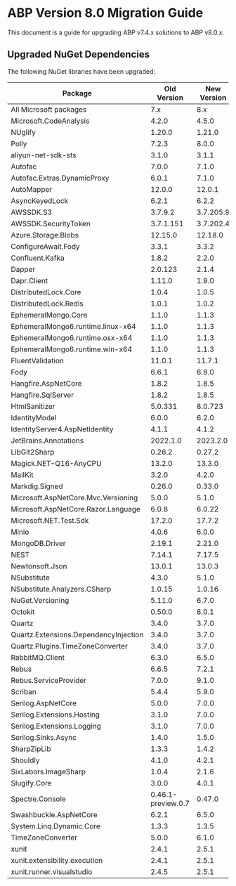 # ABP Version 8.0 Migration Guide

This document is a guide for upgrading ABP v7.4.x solutions to ABP v8.0.x.

## Upgraded NuGet Dependencies

The following NuGet libraries have been upgraded:

| Package             | Old Version | New Version |
| ------------------- | ----------- | ----------- |
| All Microsoft packages | 7.x       | 8.x       |
| Microsoft.CodeAnalysis | 4.2.0       | 4.5.0      |
| NUglify | 1.20.0       | 1.21.0       |
| Polly | 7.2.3       | 8.0.0       |
| aliyun-net-sdk-sts | 3.1.0       | 3.1.1       |
| Autofac | 7.0.0       | 7.1.0       |
| Autofac.Extras.DynamicProxy | 6.0.1       | 7.1.0       |
| AutoMapper | 12.0.0       | 12.0.1       |
| AsyncKeyedLock | 6.2.1       | 6.2.2       |
| AWSSDK.S3 | 3.7.9.2       | 3.7.205.9       | 
| AWSSDK.SecurityToken | 3.7.1.151       | 3.7.202.4       |
| Azure.Storage.Blobs | 12.15.0       | 12.18.0       |
| ConfigureAwait.Fody | 3.3.1       | 3.3.2       |
| Confluent.Kafka | 1.8.2       | 2.2.0       |
| Dapper | 2.0.123       | 2.1.4       |
| Dapr.Client | 1.11.0       | 1.9.0       |
| DistributedLock.Core | 1.0.4       | 1.0.5       |
| DistributedLock.Redis | 1.0.1       | 1.0.2       |
| EphemeralMongo.Core | 1.1.0       | 1.1.3       |
| EphemeralMongo6.runtime.linux-x64 | 1.1.0       | 1.1.3       |
| EphemeralMongo6.runtime.osx-x64 | 1.1.0       | 1.1.3       |
| EphemeralMongo6.runtime.win-x64 | 1.1.0       | 1.1.3       |
| FluentValidation | 11.0.1       | 11.7.1       |
| Fody | 6.6.1       | 6.8.0       |
| Hangfire.AspNetCore | 1.8.2       | 1.8.5       |
| Hangfire.SqlServer | 1.8.2       | 1.8.5       |
| HtmlSanitizer | 5.0.331       | 8.0.723       |
| IdentityModel | 6.0.0       | 6.2.0       |
| IdentityServer4.AspNetIdentity | 4.1.1       | 4.1.2       |
| JetBrains.Annotations | 2022.1.0       | 2023.2.0       |
| LibGit2Sharp | 0.26.2       | 0.27.2       |
| Magick.NET-Q16-AnyCPU | 13.2.0       | 13.3.0       |
| MailKit | 3.2.0       | 4.2.0       |
| Markdig.Signed | 0.26.0       | 0.33.0       |
| Microsoft.AspNetCore.Mvc.Versioning | 5.0.0       | 5.1.0       |
| Microsoft.AspNetCore.Razor.Language | 6.0.8       | 6.0.22       |
| Microsoft.NET.Test.Sdk | 17.2.0       | 17.7.2       |
| Minio | 4.0.6       | 6.0.0       |
| MongoDB.Driver | 2.19.1       | 2.21.0       |
| NEST | 7.14.1       | 7.17.5       |
| Newtonsoft.Json | 13.0.1       | 13.0.3       |
| NSubstitute | 4.3.0       | 5.1.0       |
| NSubstitute.Analyzers.CSharp | 1.0.15       | 1.0.16       |
| NuGet.Versioning | 5.11.0       | 6.7.0       |
| Octokit | 0.50.0       | 8.0.1       |
| Quartz | 3.4.0       | 3.7.0       |
| Quartz.Extensions.DependencyInjection | 3.4.0       | 3.7.0       |
| Quartz.Plugins.TimeZoneConverter | 3.4.0       | 3.7.0       |
| RabbitMQ.Client | 6.3.0       | 6.5.0       |
| Rebus | 6.6.5       | 7.2.1       |
| Rebus.ServiceProvider | 7.0.0       | 9.1.0       |
| Scriban | 5.4.4       | 5.9.0       |
| Serilog.AspNetCore | 5.0.0       | 7.0.0       |
| Serilog.Extensions.Hosting | 3.1.0       | 7.0.0       |
| Serilog.Extensions.Logging | 3.1.0       | 7.0.0       |
| Serilog.Sinks.Async | 1.4.0       | 1.5.0       |
| SharpZipLib | 1.3.3       | 1.4.2       |
| Shouldly | 4.1.0       | 4.2.1       |
| SixLabors.ImageSharp | 1.0.4       | 2.1.6       |
| Slugify.Core | 3.0.0       | 4.0.1       |
| Spectre.Console | 0.46.1-preview.0.7       | 0.47.0       |
| Swashbuckle.AspNetCore | 6.2.1       | 6.5.0       |
| System.Linq.Dynamic.Core | 1.3.3       | 1.3.5       |
| TimeZoneConverter | 5.0.0       | 6.1.0       |
| xunit | 2.4.1       | 2.5.1       |
| xunit.extensibility.execution | 2.4.1       | 2.5.1       |
| xunit.runner.visualstudio | 2.4.5       | 2.5.1       |
